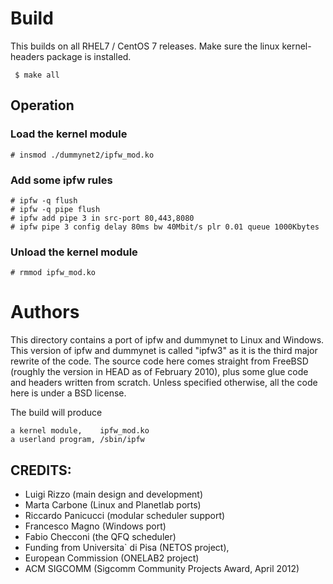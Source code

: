 # Build
This builds on all RHEL7 / CentOS 7 releases.
Make sure the linux kernel-headers package is installed.
   
```
 $ make all
```


##  Operation 

### Load the kernel module
```
# insmod ./dummynet2/ipfw_mod.ko
```

### Add some ipfw rules
```
# ipfw -q flush
# ipfw -q pipe flush
# ipfw add pipe 3 in src-port 80,443,8080
# ipfw pipe 3 config delay 80ms bw 40Mbit/s plr 0.01 queue 1000Kbytes
```


### Unload the kernel module
```
# rmmod ipfw_mod.ko
```


# Authors

This directory contains a port of ipfw and dummynet to Linux and Windows.
This version of ipfw and dummynet is called "ipfw3" as it is the
third major rewrite of the code.  The source code here comes straight
from FreeBSD (roughly the version in HEAD as of February 2010),
plus some glue code and headers written from scratch.  Unless
specified otherwise, all the code here is under a BSD license.

The build will produce

    a kernel module,    ipfw_mod.ko 
    a userland program, /sbin/ipfw 


## CREDITS:
- Luigi Rizzo (main design and development)
- Marta Carbone (Linux and Planetlab ports)
- Riccardo Panicucci (modular scheduler support)
- Francesco Magno (Windows port)
- Fabio Checconi (the QFQ scheduler)
- Funding from Universita` di Pisa (NETOS project),
- European Commission (ONELAB2 project)
- ACM SIGCOMM (Sigcomm Community Projects Award, April 2012)



